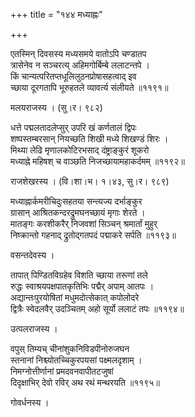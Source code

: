 +++
title = "१४४ मध्याह्नः"

+++


एतस्मिन् दिवसस्य मध्यसमये वातोऽपि चण्डातप  
त्रासेनेव न सञ्चरत्य् अहिमगोर्बिम्बे ललाटन्तपे ।  
किं चान्यत्परितप्तधूलिलुठनप्रोषासहत्वाद् इव  
च्छाया दूरगतापि भूरुहतले व्यावर्त्य संलीयते ॥११९१॥  


मलयराजस्य । (सु।र। ९८२)  


धत्ते पद्मलतादलेप्सुर् उपरि खं कर्णतालं द्विपः  
शष्पस्तम्बरसान् नियच्छति शिखी मध्ये शिखण्डं शिरः ।  
मिथ्या लेढि मृणालकोटिरभसाद् दंष्ट्राङ्कुरं शूकरो  
मध्याह्ने महिषश् च वाञ्छति निजच्छायामहाकर्दमम् ॥११९२॥  


राजशेखरस्य । (वि।शा।भ। १।४३, सु।र। ९८९)  


मध्याह्नार्कमरीचिदुःसहतया सन्त्यज्य दर्भाङ्कुर  
ग्रासान् आश्रितकन्दरद्रुमघनच्छायं मृगाः शेरते ।  
मातङ्गः करशीकरैर् निजवशां सिञ्चन् श्रमार्तां मुहुर्  
निष्क्रान्तो गहनाद् द्रुतोद्गतपदं पद्माकरे सर्पति ॥११९३॥  


वसन्तदेवस्य ।  


तापात् पिण्डितविग्रहेव विशति च्छाया तरूणां तले  
रुद्धः स्वाश्रयपक्षपातकृतिभिः पद्मैर् अपाम् आतपः ।  
अद्यान्तःपुरयोषितां मधुमदोत्सेकात् कपोलोदरे   
द्वित्रैः स्वेदलवैर् उदञ्चितम् अहो सूर्यो ललाटं तपः ॥११९४॥  


उत्पलराजस्य ।  


वपुस् तिम्यच् चीनांशुकनिविडपीनोरुजघन  
स्तनानां निश्च्योतच्चिकुरपयसां पक्ष्मलदृशाम् ।  
निमग्नोत्तीर्णानां प्रमदवनवापीतटजुषां  
दिदृक्षाभिर् देवो रविर् अथ रथं मन्थरयति ॥११९५॥  


गोवर्धनस्य ।  



